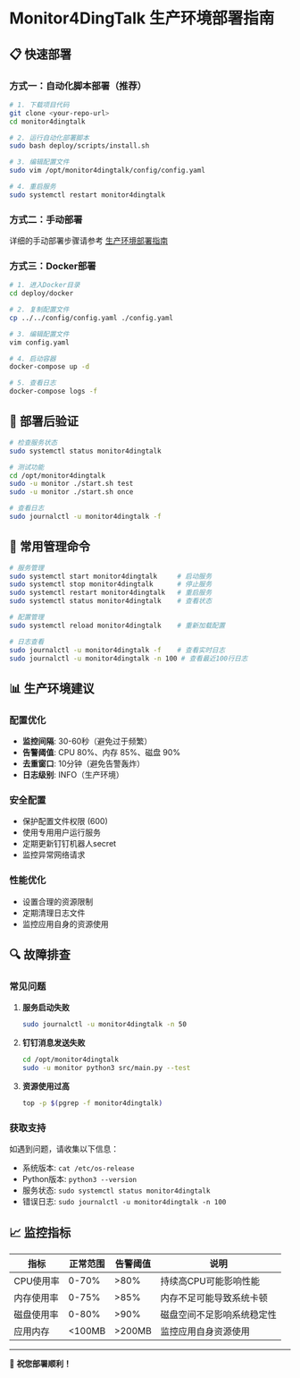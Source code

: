 # Monitor4DingTalk 生产环境部署指南

## 📋 快速部署

### 方式一：自动化脚本部署（推荐）

```bash
# 1. 下载项目代码
git clone <your-repo-url>
cd monitor4dingtalk

# 2. 运行自动化部署脚本
sudo bash deploy/scripts/install.sh

# 3. 编辑配置文件
sudo vim /opt/monitor4dingtalk/config/config.yaml

# 4. 重启服务
sudo systemctl restart monitor4dingtalk
```

### 方式二：手动部署

详细的手动部署步骤请参考 [生产环境部署指南](production-deployment.md)

### 方式三：Docker部署

```bash
# 1. 进入Docker目录
cd deploy/docker

# 2. 复制配置文件
cp ../../config/config.yaml ./config.yaml

# 3. 编辑配置文件
vim config.yaml

# 4. 启动容器
docker-compose up -d

# 5. 查看日志
docker-compose logs -f
```

## 🚀 部署后验证

```bash
# 检查服务状态
sudo systemctl status monitor4dingtalk

# 测试功能
cd /opt/monitor4dingtalk
sudo -u monitor ./start.sh test
sudo -u monitor ./start.sh once

# 查看日志
sudo journalctl -u monitor4dingtalk -f
```

## 🔧 常用管理命令

```bash
# 服务管理
sudo systemctl start monitor4dingtalk     # 启动服务
sudo systemctl stop monitor4dingtalk      # 停止服务
sudo systemctl restart monitor4dingtalk   # 重启服务
sudo systemctl status monitor4dingtalk    # 查看状态

# 配置管理
sudo systemctl reload monitor4dingtalk    # 重新加载配置

# 日志查看
sudo journalctl -u monitor4dingtalk -f    # 查看实时日志
sudo journalctl -u monitor4dingtalk -n 100 # 查看最近100行日志
```

## 📊 生产环境建议

### 配置优化
- **监控间隔**: 30-60秒（避免过于频繁）
- **告警阈值**: CPU 80%、内存 85%、磁盘 90%
- **去重窗口**: 10分钟（避免告警轰炸）
- **日志级别**: INFO（生产环境）

### 安全配置
- 保护配置文件权限 (600)
- 使用专用用户运行服务
- 定期更新钉钉机器人secret
- 监控异常网络请求

### 性能优化
- 设置合理的资源限制
- 定期清理日志文件
- 监控应用自身的资源使用

## 🔍 故障排查

### 常见问题

1. **服务启动失败**
   ```bash
   sudo journalctl -u monitor4dingtalk -n 50
   ```

2. **钉钉消息发送失败**
   ```bash
   cd /opt/monitor4dingtalk
   sudo -u monitor python3 src/main.py --test
   ```

3. **资源使用过高**
   ```bash
   top -p $(pgrep -f monitor4dingtalk)
   ```

### 获取支持

如遇到问题，请收集以下信息：
- 系统版本: `cat /etc/os-release`
- Python版本: `python3 --version`
- 服务状态: `sudo systemctl status monitor4dingtalk`
- 错误日志: `sudo journalctl -u monitor4dingtalk -n 100`

## 📈 监控指标

| 指标 | 正常范围 | 告警阈值 | 说明 |
|------|----------|----------|------|
| CPU使用率 | 0-70% | >80% | 持续高CPU可能影响性能 |
| 内存使用率 | 0-75% | >85% | 内存不足可能导致系统卡顿 |
| 磁盘使用率 | 0-80% | >90% | 磁盘空间不足影响系统稳定性 |
| 应用内存 | <100MB | >200MB | 监控应用自身资源使用 |

---

🎉 **祝您部署顺利！** 